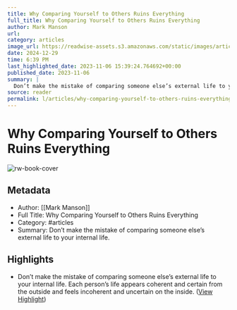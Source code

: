 ```yaml
---
title: Why Comparing Yourself to Others Ruins Everything
full_title: Why Comparing Yourself to Others Ruins Everything
author: Mark Manson
url: 
category: articles
image_url: https://readwise-assets.s3.amazonaws.com/static/images/article4.6bc1851654a0.png
date: 2024-12-29
time: 6:39 PM
last_highlighted_date: 2023-11-06 15:39:24.764692+00:00
published_date: 2023-11-06
summary: |
  Don’t make the mistake of comparing someone else’s external life to your internal life.
source: reader
permalink: l/articles/why-comparing-yourself-to-others-ruins-everything
---
```

# Why Comparing Yourself to Others Ruins Everything

![rw-book-cover](https://readwise-assets.s3.amazonaws.com/static/images/article4.6bc1851654a0.png)

## Metadata
- Author: [[Mark Manson]]
- Full Title: Why Comparing Yourself to Others Ruins Everything
- Category: #articles
- Summary: Don’t make the mistake of comparing someone else’s external life to your internal life.

## Highlights
- Don’t make the mistake of comparing someone else’s external life to your internal life. Each person’s life appears coherent and certain from the outside and feels incoherent and uncertain on the inside. ([View Highlight](https://read.readwise.io/read/01hejmkr47ah8a8m44r8tctvvx))


